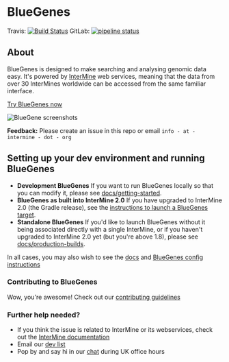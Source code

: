 

# BlueGenes

Travis: [![Build Status](https://travis-ci.org/intermine/bluegenes.svg?branch=dev)](https://travis-ci.org/intermine/bluegenes) GitLab: [![pipeline status](https://gitlab.com/yochannah/bluegenes/badges/dev/pipeline.svg)](https://gitlab.com/yochannah/bluegenes/commits/dev)

## About
BlueGenes is designed to make searching and analysing genomic data easy. It's powered by [InterMine](http://intermine.org/) web services, meaning that the data from over 30 InterMines worldwide can be accessed from the same familiar interface.

[Try BlueGenes now](http://bluegenes.apps.intermine.org/)


![BlueGene screenshots](http://i.imgur.com/zwp0uxM.jpg)

**Feedback:** Please create an issue in this repo or email `info - at - intermine - dot - org`

## Setting up your dev environment and running BlueGenes

- **Development BlueGenes** If you want to run BlueGenes locally so that you can modify it, please see [docs/getting-started](docs/getting-started.md).
- **BlueGenes as built into InterMine 2.0** If you have upgraded to InterMine 2.0 (the Gradle release), see the [instructions to launch a BlueGenes target](https://intermine.readthedocs.io/en/intermine-2.0/system-requirements/software/gradle/index.html#deploy-blue-genes). 
- **Standalone BlueGenes** If you'd like to launch BlueGenes without it being associated directly with a single InterMine, or if you haven't upgraded to InterMine 2.0 yet (but you're above 1.8), please see [docs/production-builds](docs/production-builds.md).

In all cases, you may also wish to see the [docs](docs/README.md) and [BlueGenes config instructions](docs/configuring-bluegenes.md)

### Contributing to BlueGenes

Wow, you're awesome! Check out our [contributing guidelines](https://github.com/intermine/bluegenes/blob/dev/CONTRIBUTING.md)

### Further help needed?

- If you think the issue is related to InterMine or its webservices, check out the [InterMine documentation](http://intermine.readthedocs.io/en/latest/about/contact-us/)
- Email our [dev list](http://intermine.readthedocs.io/en/latest/support/mailing-list/)
- Pop by and say hi in our [chat](http://chat.intermine.org) during UK office hours
